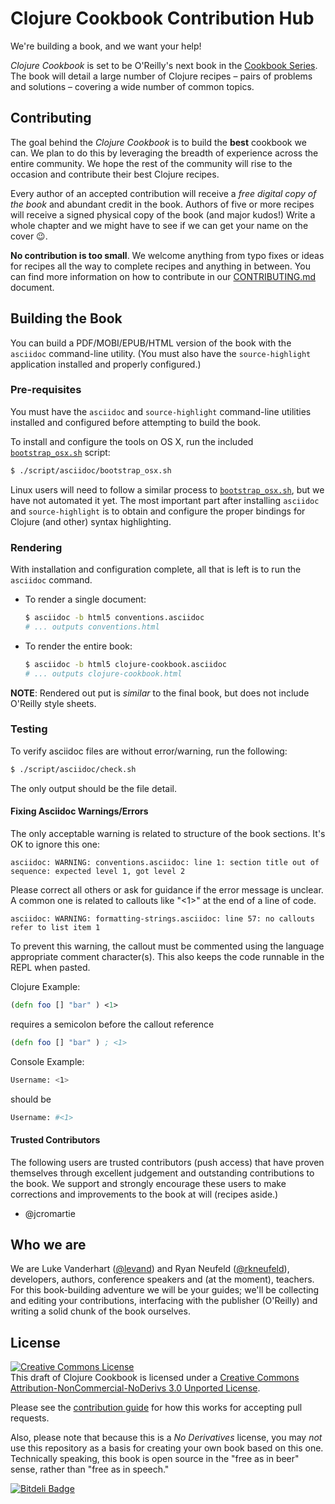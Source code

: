 # Clojure Cookbook Contribution Hub

We're building a book, and we want your help!

*Clojure Cookbook* is set to be O'Reilly's next book in the [Cookbook Series](http://shop.oreilly.com/category/series/cookbooks.do). The book will detail a large number of Clojure recipes – pairs of problems and solutions – covering a wide number of common topics.


## Contributing

The goal behind the *Clojure Cookbook* is to build the **best** cookbook we can. We plan to do this by leveraging the breadth of experience across the entire community. We hope the rest of the community will rise to the occasion and contribute their best Clojure recipes.

Every author of an accepted contribution will receive a *free digital copy of the book* and abundant credit in the book. Authors of five or more recipes will receive a signed physical copy of the book (and major kudos!) Write a whole chapter and we might have to see if we can get your name on the cover :wink:.

**No contribution is too small**. We welcome anything from typo fixes or ideas for recipes all the way to complete recipes and anything in between. You can find more information on how to contribute in our [CONTRIBUTING.md](CONTRIBUTING.md) document.

## Building the Book

You can build a PDF/MOBI/EPUB/HTML version of the book with the `asciidoc`
command-line utility.  (You must also have the `source-highlight` application
installed and properly configured.)

### Pre-requisites

You must have the `asciidoc` and `source-highlight` command-line utilities
installed and configured before attempting to build the book.

To install and configure the tools on OS X,
run the included [`bootstrap_osx.sh`](script/asciidoc/bootstrap_osx.sh) script:

```sh
$ ./script/asciidoc/bootstrap_osx.sh
```

Linux users will need to follow a similar process to
[`bootstrap_osx.sh`](script/asciidoc/bootstrap_osx.sh), but we have not
automated it yet. The most important part after installing `asciidoc` and
`source-highlight` is to obtain and configure the proper bindings for Clojure
(and other) syntax highlighting.

### Rendering

With installation and configuration complete, all that is left is to run the `asciidoc` command.

* To render a single document:

    ```sh
    $ asciidoc -b html5 conventions.asciidoc
    # ... outputs conventions.html
    ```

* To render the entire book:

    ```sh
    $ asciidoc -b html5 clojure-cookbook.asciidoc
    # ... outputs clojure-cookbook.html
    ```

**NOTE**: Rendered out put is *similar* to the final book, but does not include O'Reilly style sheets.

### Testing

To verify asciidoc files are without error/warning, run the following:

```sh
$ ./script/asciidoc/check.sh
```
The only output should be the file detail.


#### Fixing Asciidoc Warnings/Errors

The only acceptable warning is related to structure of the book sections. It's
OK to ignore this one:

```
asciidoc: WARNING: conventions.asciidoc: line 1: section title out of sequence: expected level 1, got level 2
```

Please correct all others or ask for guidance if the error message is unclear.
A common one is related to callouts like "\<1\>" at the end of a line of code.

```
asciidoc: WARNING: formatting-strings.asciidoc: line 57: no callouts refer to list item 1
```

To prevent this warning, the callout must be commented using the language
appropriate comment character(s). This also keeps the code runnable in the REPL
when pasted.

Clojure Example:

```clojure
(defn foo [] "bar" ) <1>
```

requires a semicolon before the callout reference

```clojure
(defn foo [] "bar" ) ; <1>
```

Console Example:
```sh
Username: <1>
```

should be

```sh
Username: #<1>
```

#### Trusted Contributors

The following users are trusted contributors (push access) that have proven themselves through excellent judgement and outstanding contributions to the book. We support and strongly encourage these users to make corrections and improvements to the book at will (recipes aside.)

* @jcromartie

## Who we are

We are Luke Vanderhart ([@levand](http://github.com/levand)) and Ryan Neufeld ([@rkneufeld](http://github.com/rkneufeld)), developers, authors, conference speakers and (at the moment), teachers. For this book-building adventure we will be your guides; we'll be collecting and editing your contributions, interfacing with the publisher (O'Reilly) and writing a solid chunk of the book ourselves.

## License

<a rel="license" href="http://creativecommons.org/licenses/by-nc-nd/3.0/deed.en_US"><img alt="Creative Commons License" style="border-width:0" src="http://i.creativecommons.org/l/by-nc-nd/3.0/88x31.png" /></a><br /><span xmlns:dct="http://purl.org/dc/terms/" property="dct:title">This draft of Clojure Cookbook</span> is licensed under a <a rel="license" href="http://creativecommons.org/licenses/by-nc-nd/3.0/deed.en_US">Creative Commons Attribution-NonCommercial-NoDerivs 3.0 Unported License</a>.


Please see the [contribution guide](CONTRIBUTING.md) for how this works for accepting pull requests.

Also, please note that because this is a *No Derivatives* license, you may *not* use this repository as a basis for creating your own book based on this one. Technically speaking, this book is open source in the "free as in beer" sense, rather than "free as in speech."

[![Bitdeli Badge](https://d2weczhvl823v0.cloudfront.net/clojure-cookbook/clojure-cookbook/trend.png)](https://bitdeli.com/free "Bitdeli Badge")
